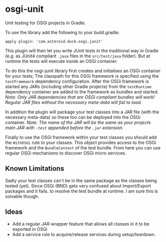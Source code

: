 osgi-unit
=========

Unit testing for OSGi projects in Gradle.

To use the library add the following to your build.gradle:
   
    apply plugin: 'com.asteroid.duck.osgi.junit'
   
This plugin will then let you write JUnit tests in the traditional way
in Gradle (e.g. as JUnit4 compliant `.java` files in the `src/test/java` folder).
But at runtime the tests will execute inside an OSGi container.

To do this the osgi-junit library first creates and initialises an OSGi container for your tests; 
The classpath for this OSGi framework is specified using the `testFramework` dependency configuration. 
After the OSGi framework is started any JARs (including other Gradle projects) from the
`testRuntime` dependency container are added to the framework as bundles and started. _Note: Only JAR 
dependencies that are OSGi compliant bundles will work! Regular JAR files without the necessary meta-data
will fail to load._

In addition the plugin will package your test classes into a JAR file (with the necessary meta-data) so
these too can be deployed into the OSGi container. _Note: The name of the JAR will be the same as your projects
main JAR with `-test` appended before the `.jar` extension._

Finally to use the OSGi framework within your test classes you should add
the `WithOSGi` rule to your classes. This object provides access to the OSGi
framework and the `BundleContext` of the test bundle. From here you can use
regular OSGi mechanisms to discover OSGi micro services.

Known Limitations
-----------------
Sadly your test classes can't be in the same package as the classes being tested 
(yet). Since OSGi (BND) gets very confused about Import/Export packages and it fails.
to resolve the test bundle at runtime. I am sure this is solvable though.

Ideas
------------

 * Add a regular JAR wrapper feature that allows all classes in it to be exported in OSGi
 * Add a service rule to acquire/release services during setup/teardown.
 